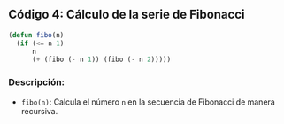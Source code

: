 ## Código 4: Cálculo de la serie de Fibonacci

```lisp
(defun fibo(n)
  (if (<= n 1)
      n
      (+ (fibo (- n 1)) (fibo (- n 2)))))
```

### Descripción:
- `fibo(n)`: Calcula el número `n` en la secuencia de Fibonacci de manera recursiva.